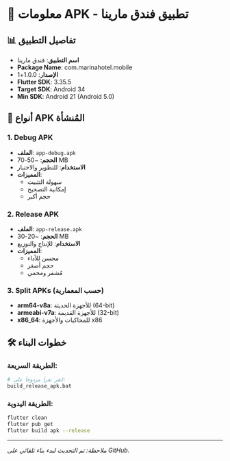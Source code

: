 # 📱 معلومات APK - تطبيق فندق مارينا

## 📊 تفاصيل التطبيق
- **اسم التطبيق**: فندق مارينا
- **Package Name**: com.marinahotel.mobile
- **الإصدار**: 1.0.0+1
- **Flutter SDK**: 3.35.5
- **Target SDK**: Android 34
- **Min SDK**: Android 21 (Android 5.0)

## 🔧 أنواع APK المُنشأة

### 1. Debug APK
- **الملف**: `app-debug.apk`
- **الحجم**: ~50-70 MB
- **الاستخدام**: للتطوير والاختبار
- **المميزات**: 
  - سهولة التثبيت
  - إمكانية التصحيح
  - حجم أكبر

### 2. Release APK
- **الملف**: `app-release.apk`
- **الحجم**: ~20-30 MB
- **الاستخدام**: للإنتاج والتوزيع
- **المميزات**:
  - محسن للأداء
  - حجم أصغر
  - مُشفر ومحمي

### 3. Split APKs (حسب المعمارية)
- **arm64-v8a**: للأجهزة الحديثة (64-bit)
- **armeabi-v7a**: للأجهزة القديمة (32-bit)
- **x86_64**: للمحاكيات والأجهزة x86

## 🛠️ خطوات البناء

### الطريقة السريعة:
```bash
# انقر نقراً مزدوجاً على:
build_release_apk.bat
```

### الطريقة اليدوية:
```bash
flutter clean
flutter pub get
flutter build apk --release
```

---
*ملاحظة: تم التحديث لبدء بناء تلقائي على GitHub.*
